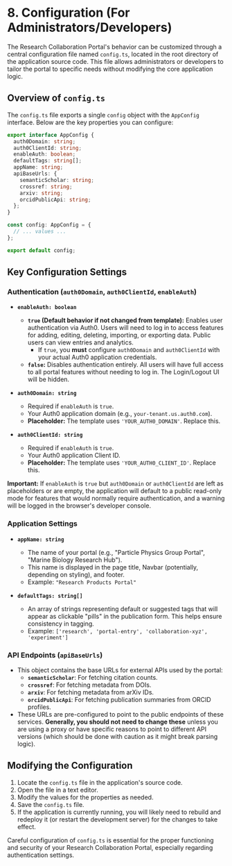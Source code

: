 
# 8. Configuration (For Administrators/Developers)

The Research Collaboration Portal's behavior can be customized through a central configuration file named `config.ts`, located in the root directory of the application source code. This file allows administrators or developers to tailor the portal to specific needs without modifying the core application logic.

## Overview of `config.ts`

The `config.ts` file exports a single `config` object with the `AppConfig` interface. Below are the key properties you can configure:

```typescript
export interface AppConfig {
  auth0Domain: string;
  auth0ClientId: string;
  enableAuth: boolean;
  defaultTags: string[];
  appName: string;
  apiBaseUrls: {
    semanticScholar: string;
    crossref: string;
    arxiv: string;
    orcidPublicApi: string;
  };
}

const config: AppConfig = {
  // ... values ...
};

export default config;
```

## Key Configuration Settings

### Authentication (`auth0Domain`, `auth0ClientId`, `enableAuth`)

*   **`enableAuth: boolean`**
    *   **`true` (Default behavior if not changed from template):** Enables user authentication via Auth0. Users will need to log in to access features for adding, editing, deleting, importing, or exporting data. Public users can view entries and analytics.
        *   If `true`, you **must** configure `auth0Domain` and `auth0ClientId` with your actual Auth0 application credentials.
    *   **`false`:** Disables authentication entirely. All users will have full access to all portal features without needing to log in. The Login/Logout UI will be hidden.

*   **`auth0Domain: string`**
    *   Required if `enableAuth` is `true`.
    *   Your Auth0 application domain (e.g., `your-tenant.us.auth0.com`).
    *   **Placeholder:** The template uses `'YOUR_AUTH0_DOMAIN'`. Replace this.

*   **`auth0ClientId: string`**
    *   Required if `enableAuth` is `true`.
    *   Your Auth0 application Client ID.
    *   **Placeholder:** The template uses `'YOUR_AUTH0_CLIENT_ID'`. Replace this.

**Important:** If `enableAuth` is `true` but `auth0Domain` or `auth0ClientId` are left as placeholders or are empty, the application will default to a public read-only mode for features that would normally require authentication, and a warning will be logged in the browser's developer console.

### Application Settings

*   **`appName: string`**
    *   The name of your portal (e.g., "Particle Physics Group Portal", "Marine Biology Research Hub").
    *   This name is displayed in the page title, Navbar (potentially, depending on styling), and footer.
    *   Example: `"Research Products Portal"`

*   **`defaultTags: string[]`**
    *   An array of strings representing default or suggested tags that will appear as clickable "pills" in the publication form. This helps ensure consistency in tagging.
    *   Example: `['research', 'portal-entry', 'collaboration-xyz', 'experiment']`

### API Endpoints (`apiBaseUrls`)

*   This object contains the base URLs for external APIs used by the portal:
    *   **`semanticScholar`**: For fetching citation counts.
    *   **`crossref`**: For fetching metadata from DOIs.
    *   **`arxiv`**: For fetching metadata from arXiv IDs.
    *   **`orcidPublicApi`**: For fetching publication summaries from ORCID profiles.
*   These URLs are pre-configured to point to the public endpoints of these services. **Generally, you should not need to change these** unless you are using a proxy or have specific reasons to point to different API versions (which should be done with caution as it might break parsing logic).

## Modifying the Configuration

1.  Locate the `config.ts` file in the application's source code.
2.  Open the file in a text editor.
3.  Modify the values for the properties as needed.
4.  Save the `config.ts` file.
5.  If the application is currently running, you will likely need to rebuild and redeploy it (or restart the development server) for the changes to take effect.

Careful configuration of `config.ts` is essential for the proper functioning and security of your Research Collaboration Portal, especially regarding authentication settings.
